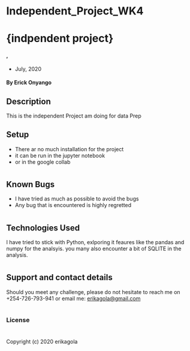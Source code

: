 # Independent_Project_WK4
# {indpendent project}
#### , 
* July, 2020
#### By **Erick Onyango**
## Description
This is the independent Project am doing for data Prep 
## Setup
* There ar no much installation for the project
* it can be run in the jupyter notebook
* or in the google collab
#
#
## Known Bugs
* I have tried as much as possible to avoid the bugs
* Any bug that is encountered is highly regretted
#
## Technologies Used
I have tried to stick with Python, exlporing it feaures like the pandas and numpy for the analsyis. you many also encounter a bit of SQLITE in the analysis.
#
## Support and contact details
Should you meet any challenge, please do not hesitate to reach me on +254-726-793-941 or email me: erikagola@gmail.com
#
### License
#
Copyright (c) 2020 erikagola